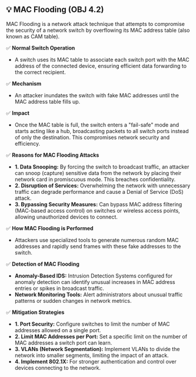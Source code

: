 ## 💡 MAC Flooding (OBJ 4.2)

MAC Flooding is a network attack technique that attempts to compromise the security of a network switch by overflowing its MAC address table (also known as CAM table).

✅ **Normal Switch Operation**
- A switch uses its MAC table to associate each switch port with the MAC address of the connected device, ensuring efficient data forwarding to the correct recipient.

✅ **Mechanism**
- An attacker inundates the switch with fake MAC addresses until the MAC address table fills up.

✅ **Impact**
- Once the MAC table is full, the switch enters a "fail-safe" mode and starts acting like a hub, broadcasting packets to all switch ports instead of only the destination. This compromises network security and efficiency.

✅ **Reasons for MAC Flooding Attacks**
- **1. Data Snooping:** By forcing the switch to broadcast traffic, an attacker can snoop (capture) sensitive data from the network by placing their network card in promiscuous mode. This breaches confidentiality.
- **2. Disruption of Services:** Overwhelming the network with unnecessary traffic can degrade performance and cause a Denial of Service (DoS) attack.
- **3. Bypassing Security Measures:** Can bypass MAC address filtering (MAC-based access control) on switches or wireless access points, allowing unauthorized devices to connect.

✅ **How MAC Flooding is Performed**
- Attackers use specialized tools to generate numerous random MAC addresses and rapidly send frames with these fake addresses to the switch.

✅ **Detection of MAC Flooding**
- **Anomaly-Based IDS:** Intrusion Detection Systems configured for anomaly detection can identify unusual increases in MAC address entries or spikes in broadcast traffic.
- **Network Monitoring Tools:** Alert administrators about unusual traffic patterns or sudden changes in network metrics.

✅ **Mitigation Strategies**
- **1. Port Security:** Configure switches to limit the number of MAC addresses allowed on a single port.
- **2. Limit MAC Addresses per Port:** Set a specific limit on the number of MAC addresses a switch port can learn.
- **3. VLANs (Network Segmentation):** Implement VLANs to divide the network into smaller segments, limiting the impact of an attack.
- **4. Implement 802.1X:** For stronger authentication and control over devices connecting to the network.